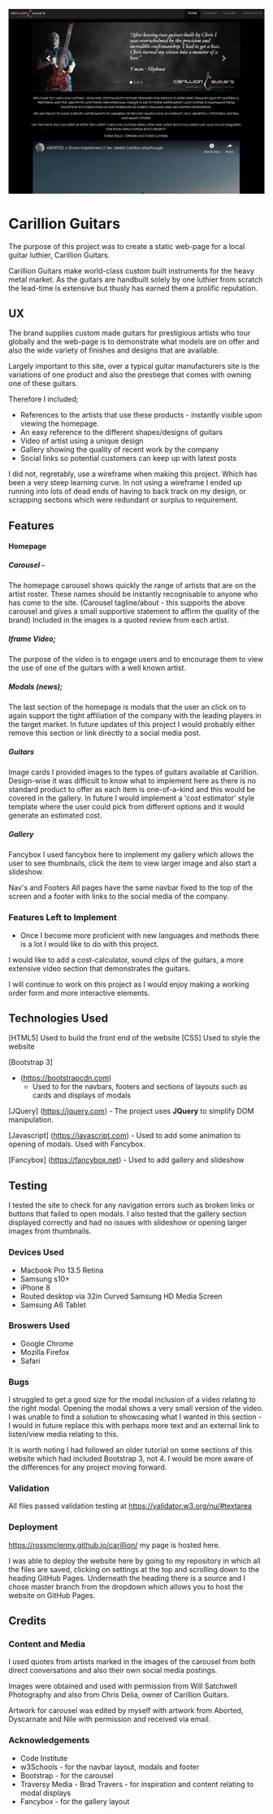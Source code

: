 ![](assets/img/preview.png)

# Carillion Guitars

The purpose of this project was to create a static web-page for a local guitar luthier, Carillion Guitars. 

Carillion Guitars make world-class custom built instruments for the heavy metal market. As the guitars are handbuilt solely by one luthier from scratch the lead-time is extensive but thusly has earned them a prolific reputation. 


## UX

The brand supplies custom made guitars for prestigious artists who tour globally and the web-page is to demonstrate what models are on offer and also the wide variety of finishes and designs that are available. 

Largely important to this site, over a typical guitar manufacturers site is the variations of one product and also the prestiege that comes with owning one of these guitars. 

Therefore I included;

- References to the artists that use these products - instantly visible upon viewing the homepage. 
- An easy reference to the different shapes/designs of guitars
- Video of artist using a unique design
- Gallery showing the quality of recent work by the company
- Social links so potential customers can keep up with latest posts

I did not, regretably, use a wireframe when making this project. Which has been a very steep learning curve. In not using a wireframe I ended up running into lots of dead ends of having to back track on my design, or scrapping sections which were redundant or surplus to requirement. 

## Features

#### Homepage

##### Carousel -
The homepage carousel shows quickly the range of artists that are on the artist roster. These names should be instantly recognisable to anyone who has come to the site. 
(Carousel tagline/about - this supports the above carousel and gives a small supportive statement to affirm the quality of the brand)
Included in the images is a quoted review from each artist.  

##### Iframe Video;
The purpose of the video is to engage users and to encourage them to view the use of one of the guitars with a well known artist. 

##### Modals (news);
The last section of the homepage is modals that the user an click on to again support the tight affiliation of the company with the leading players in the target market. In future updates of this project I would probably either remove this section or link directly to a social media post.

##### Guitars

Image cards
I provided images to the types of guitars available at Carillion. Design-wise it was difficult to know what to implement here as there is no standard product to offer as each item is one-of-a-kind and this would be covered in the gallery. In future I would implement a 'cost estimator' style template where the user could pick from different options and it would generate an estimated cost. 

##### Gallery

Fancybox 
I used fancybox here to implement my gallery which allows the user to see thumbnails, click the item to view larger image and also start a slideshow.

Nav's and Footers
All pages have the same navbar fixed to the top of the screen and a footer with links to the social media of the company.

### Features Left to Implement
- Once I become more proficient with new languages and methods there is a lot I would like to do with this project. 

I would like to add a cost-calculator, sound clips of the guitars, a more extensive video section that demonstrates the guitars. 

I will continue to work on this project as I would enjoy making a working order form and more interactive elements.

## Technologies Used

[HTML5]
    Used to build the front end of the website
[CSS] 
    Used to style the website

[Bootstrap 3]
 - (https://bootstrapcdn.com)
    - Used to for the navbars, footers and sections of layouts such as cards and displays of modals

[JQuery]
(https://jquery.com)
    - The project uses **JQuery** to simplify DOM manipulation.


[Javascript]
(https://javascript.com)
    - Used to add some animation to opening of modals. Used with Fancybox. 

[Fancybox]
(https://fancybox.net)
    - Used to add gallery and slideshow


## Testing

I tested the site to check for any navigation errors such as broken links or buttons that failed to open modals. I also tested that the gallery section displayed correctly and had no issues with slideshow or opening larger images from thumbnails. 

### Devices Used

- Macbook Pro 13.5 Retina
- Samsung s10+
- iPhone 8
- Routed desktop via 32in Curved Samsung HD Media Screen 
- Samsung A6 Tablet

### Broswers Used

- Google Chrome
- Mozilla Firefox
- Safari

### Bugs 

I struggled to get a good size for the modal inclusion of a video relating to the right modal. Opening the modal shows a very small version of the video. I was unable to find a solution to showcasing what I wanted in this section - I would in future replace this with perhaps more text and an external link to listen/view media relating to this. 

It is worth noting I had followed an older tutorial on some sections of this website which had included Bootstrap 3, not 4. I would be more aware of the differences for any project moving forward.

### Validation

All files passed validation testing at https://validator.w3.org/nu/#textarea 

### Deployment

https://rossmclenny.github.io/carillion/ my page is hosted here. 

I was able to deploy the website here by going to my repository in which all the files are saved, clicking on settings at the top and scrolling down to the heading GitHub Pages. Underneath the heading there is a source and I chose master branch from the dropdown which allows you to host the website on GitHub Pages.

## Credits

### Content and Media

I used quotes from artists marked in the images of the carousel from both direct conversations and also their own social media postings. 

Images were obtained and used with permission from Will Satchwell Photography and also from Chris Delia, owner of Carillion Guitars.

Artwork for carousel was edited by myself with artwork from Aborted, Dyscarnate and Nile with permission and received via email. 

### Acknowledgements

- Code Institute
- w3Schools - for the navbar layout, modals and footer
- Bootstrap - for the carousel 
- Traversy Media - Brad Travers - for inspiration and content relating to modal displays
- Fancybox - for the gallery layout 


